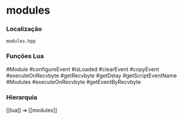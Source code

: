 # modules

### Localização
`modules.hpp`

### Funções Lua
#Module
#configureEvent
#isLoaded
#clearEvent
#copyEvent
#executeOnRecvbyte
#getRecvbyte
#getDelay
#getScriptEventName
#Modules
#executeOnRecvbyte
#getEventByRecvbyte

### Hierarquia
[[lua]] ➔ [[modules]]
